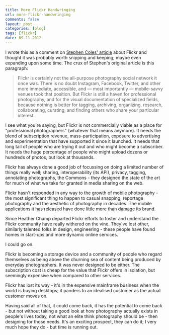 ```yaml
---
title: More Flickr Handwringing
url: more-flickr-handwringing
comments: false
layout: post
categories: [blog]
tags: [flickr]
date: 09-11-2012
---
```

I wrote this as a comment on <a href="http://stewf.tumblr.com/post/35334085915/flickr-is-dead-long-live-flickr">Stephen Coles' article</a> about Flickr and thought it was probably worth snipping and keeping; maybe even expanding upon some time. The crux of Stephen's original article is this paragraph:

> Flickr is certainly not the all-purpose photography social network it once was. There is no doubt Instagram, Facebook, Twitter, and other more immediate, accessible, and — most importantly — mobile-savvy venues took that position. But Flickr is still a haven for professional photography, and for the visual documentation of specialized fields, because nothing is better for tagging, archiving, organizing, research, collaborating, curating, and finding others who share your particular interest. 

I see what you're saying, but Flickr is not commercially viable as a place for "professional photographers" (whatever that means anymore). It needs the blend of subscription revenue, mass-participation, exposure to advertising and experimentation that have supported it since it launched. It needs that long tail of people who are trying it out and who might become a subscriber. It needs the huge percentage of people who might upload dozens or hundreds of photos, but look at thousands. 

Flickr has always done a good job of focussing on doing a limited number of things really well; sharing, interoperability (its API), privacy, tagging, annotating photographs, the Commons - they designed the state of the art for much of what we take for granted in media sharing on the web. 

Flickr hasn't responded in any way to the growth of mobile photography - the most significant thing to happen to casual snapping, reportage photography and the aesthetic of photography in decades. The mobile applications it has released have done little more than damage its brand.

Since Heather Champ departed Flickr efforts to foster and understand the Flickr community have really withered on the vine. They've lost other, similarly talented folks in design, engineering - these people have found homes in start-ups and more dynamic online services. 

I could go on. 

Flickr is becoming a storage device and a community of people who regard themselves as being above the churning sea of content being produced by everyday photographers. It was never designed to be either. The subscription cost is cheap for the value that Flickr offers in isolation, but seemingly expensive when compared to other services. 

Flickr has lost its way - it's in the expensive mainframe business when the world is buying desktops; it panders to an idealised customer as the actual customer moves on. 

Having said all of that, it could come back, it has the potential to come back - but not without taking a good look at how photography actually exists in people's lives today, not what an elite think photography should be - then designing for those needs. It's an exciting prospect, they can do it; I very much hope they do - but time is running out.